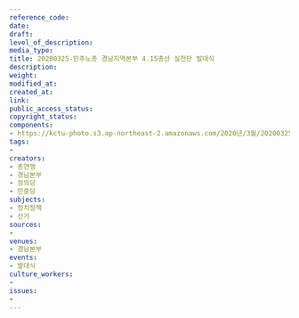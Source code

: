 ```yaml
---
reference_code: 
date: 
draft: 
level_of_description: 
media_type: 
title: 20200325-민주노총 경남지역본부 4.15총선 실천단 발대식
description: 
weight: 
modified_at: 
created_at: 
link: 
public_access_status: 
copyright_status: 
components:
- https://kctu-photo.s3.ap-northeast-2.amazonaws.com/2020년/3월/20200325-민주노총+경남지역본부+4.15총선+실천단+발대식/_DSC2508.jpg
tags:
- 
creators:
- 총연맹
- 경남본부
- 정의당
- 민중당
subjects:
- 정치정책
- 선거
sources:
- 
venues:
- 경남본부
events:
- 발대식
culture_workers:
- 
issues:
- 
---
```

